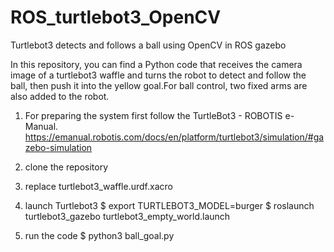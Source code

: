 # ROS_turtlebot3_OpenCV
Turtlebot3 detects and follows a ball using OpenCV in ROS gazebo 


In this repository, you can find a Python code that receives the camera image of a turtlebot3 waffle and turns the robot to detect and follow the ball, then push it into the yellow goal.For ball control, two fixed arms are also added to the robot.

1) For preparing the system first follow the TurtleBot3 - ROBOTIS e-Manual.
https://emanual.robotis.com/docs/en/platform/turtlebot3/simulation/#gazebo-simulation

2) clone the repository
3) replace turtlebot3_waffle.urdf.xacro
4) launch Turtlebot3
    $ export TURTLEBOT3_MODEL=burger
    $ roslaunch turtlebot3_gazebo turtlebot3_empty_world.launch
5) run the code
    $ python3 ball_goal.py
    
    
 



